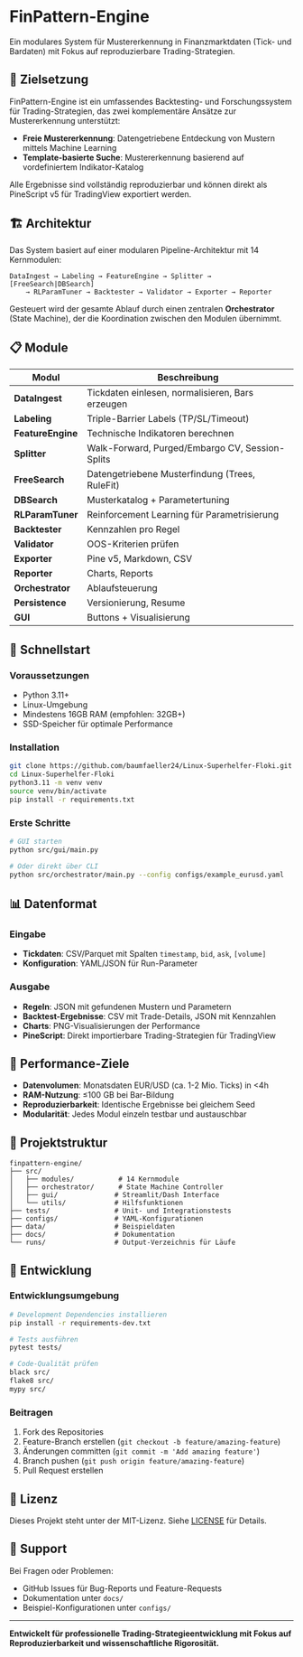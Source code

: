 # FinPattern-Engine

Ein modulares System für Mustererkennung in Finanzmarktdaten (Tick- und Bardaten) mit Fokus auf reproduzierbare Trading-Strategien.

## 🎯 Zielsetzung

FinPattern-Engine ist ein umfassendes Backtesting- und Forschungssystem für Trading-Strategien, das zwei komplementäre Ansätze zur Mustererkennung unterstützt:

- **Freie Mustererkennung**: Datengetriebene Entdeckung von Mustern mittels Machine Learning
- **Template-basierte Suche**: Mustererkennung basierend auf vordefiniertem Indikator-Katalog

Alle Ergebnisse sind vollständig reproduzierbar und können direkt als PineScript v5 für TradingView exportiert werden.

## 🏗️ Architektur

Das System basiert auf einer modularen Pipeline-Architektur mit 14 Kernmodulen:

```
DataIngest → Labeling → FeatureEngine → Splitter → [FreeSearch|DBSearch] 
    → RLParamTuner → Backtester → Validator → Exporter → Reporter
```

Gesteuert wird der gesamte Ablauf durch einen zentralen **Orchestrator** (State Machine), der die Koordination zwischen den Modulen übernimmt.

## 📋 Module

| Modul | Beschreibung |
|-------|-------------|
| **DataIngest** | Tickdaten einlesen, normalisieren, Bars erzeugen |
| **Labeling** | Triple-Barrier Labels (TP/SL/Timeout) |
| **FeatureEngine** | Technische Indikatoren berechnen |
| **Splitter** | Walk-Forward, Purged/Embargo CV, Session-Splits |
| **FreeSearch** | Datengetriebene Musterfindung (Trees, RuleFit) |
| **DBSearch** | Musterkatalog + Parametertuning |
| **RLParamTuner** | Reinforcement Learning für Parametrisierung |
| **Backtester** | Kennzahlen pro Regel |
| **Validator** | OOS-Kriterien prüfen |
| **Exporter** | Pine v5, Markdown, CSV |
| **Reporter** | Charts, Reports |
| **Orchestrator** | Ablaufsteuerung |
| **Persistence** | Versionierung, Resume |
| **GUI** | Buttons + Visualisierung |

## 🚀 Schnellstart

### Voraussetzungen

- Python 3.11+
- Linux-Umgebung
- Mindestens 16GB RAM (empfohlen: 32GB+)
- SSD-Speicher für optimale Performance

### Installation

```bash
git clone https://github.com/baumfaeller24/Linux-Superhelfer-Floki.git
cd Linux-Superhelfer-Floki
python3.11 -m venv venv
source venv/bin/activate
pip install -r requirements.txt
```

### Erste Schritte

```bash
# GUI starten
python src/gui/main.py

# Oder direkt über CLI
python src/orchestrator/main.py --config configs/example_eurusd.yaml
```

## 📊 Datenformat

### Eingabe
- **Tickdaten**: CSV/Parquet mit Spalten `timestamp`, `bid`, `ask`, `[volume]`
- **Konfiguration**: YAML/JSON für Run-Parameter

### Ausgabe
- **Regeln**: JSON mit gefundenen Mustern und Parametern
- **Backtest-Ergebnisse**: CSV mit Trade-Details, JSON mit Kennzahlen
- **Charts**: PNG-Visualisierungen der Performance
- **PineScript**: Direkt importierbare Trading-Strategien für TradingView

## 🎯 Performance-Ziele

- **Datenvolumen**: Monatsdaten EUR/USD (ca. 1-2 Mio. Ticks) in <4h
- **RAM-Nutzung**: ≤100 GB bei Bar-Bildung
- **Reproduzierbarkeit**: Identische Ergebnisse bei gleichem Seed
- **Modularität**: Jedes Modul einzeln testbar und austauschbar

## 📁 Projektstruktur

```
finpattern-engine/
├── src/
│   ├── modules/           # 14 Kernmodule
│   ├── orchestrator/      # State Machine Controller
│   ├── gui/              # Streamlit/Dash Interface
│   └── utils/            # Hilfsfunktionen
├── tests/                # Unit- und Integrationstests
├── configs/              # YAML-Konfigurationen
├── data/                 # Beispieldaten
├── docs/                 # Dokumentation
└── runs/                 # Output-Verzeichnis für Läufe
```

## 🔧 Entwicklung

### Entwicklungsumgebung

```bash
# Development Dependencies installieren
pip install -r requirements-dev.txt

# Tests ausführen
pytest tests/

# Code-Qualität prüfen
black src/
flake8 src/
mypy src/
```

### Beitragen

1. Fork des Repositories
2. Feature-Branch erstellen (`git checkout -b feature/amazing-feature`)
3. Änderungen committen (`git commit -m 'Add amazing feature'`)
4. Branch pushen (`git push origin feature/amazing-feature`)
5. Pull Request erstellen

## 📄 Lizenz

Dieses Projekt steht unter der MIT-Lizenz. Siehe [LICENSE](LICENSE) für Details.

## 🤝 Support

Bei Fragen oder Problemen:
- GitHub Issues für Bug-Reports und Feature-Requests
- Dokumentation unter `docs/`
- Beispiel-Konfigurationen unter `configs/`

---

**Entwickelt für professionelle Trading-Strategieentwicklung mit Fokus auf Reproduzierbarkeit und wissenschaftliche Rigorosität.**
